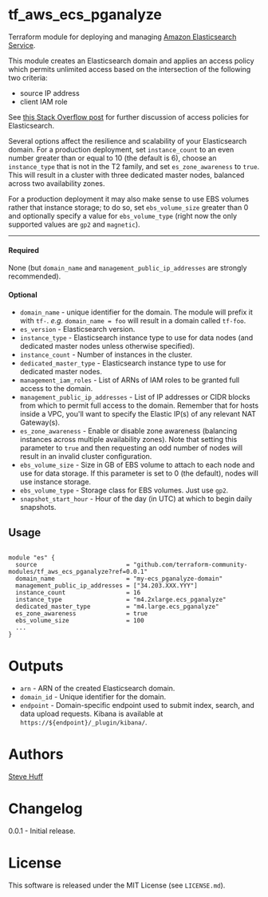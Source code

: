 tf_aws_ecs_pganalyze
===========

Terraform module for deploying and managing [Amazon Elasticsearch Service](https://aws.amazon.com/documentation/ecs_pganalyze-service/).

This module creates an Elasticsearch domain and applies an access policy which permits unlimited access based on the intersection of the following two criteria:

* source IP address
* client IAM role

See [this Stack Overflow post](http://stackoverflow.com/questions/32978026/proper-access-policy-for-amazon-elastic-search-cluster) for further discussion of access policies for Elasticsearch.

Several options affect the resilience and scalability of your Elasticsearch domain.  For a production deployment, set `instance_count` to an even number greater than or equal to 10 (the default is 6), choose an `instance_type` that is not in the T2 family, and set `es_zone_awareness` to `true`.  This will result in a cluster with three dedicated master nodes, balanced across two availability zones.

For a production deployment it may also make sense to use EBS volumes rather that instance storage; to do so, set `ebs_volume_size` greater than 0 and optionally specify a value for `ebs_volume_type` (right now the only supported values are `gp2` and `magnetic`).

----------------------
#### Required
None (but `domain_name` and `management_public_ip_addresses` are strongly recommended).

#### Optional
- `domain_name` - unique identifier for the domain.  The module will prefix it with `tf-`. _e.g._ `domain_name = foo` will result in a domain called `tf-foo`.
- `es_version` - Elasticsearch version.
- `instance_type` - Elasticsearch instance type to use for data nodes (and dedicated master nodes unless otherwise specified).
- `instance_count` - Number of instances in the cluster.
- `dedicated_master_type` - Elasticsearch instance type to use for dedicated master nodes.
- `management_iam_roles` - List of ARNs of IAM roles to be granted full access to the domain.
- `management_public_ip_addresses` - List of IP addresses or CIDR blocks from which to permit full access to the domain.  Remember that for hosts inside a VPC, you'll want to specify the Elastic IP(s) of any relevant NAT Gateway(s).
- `es_zone_awareness` - Enable or disable zone awareness (balancing instances across multiple availability zones).  Note that setting this parameter to `true` and then requesting an odd number of nodes will result in an invalid cluster configuration.
- `ebs_volume_size` - Size in GB of EBS volume to attach to each node and use for data storage.  If this parameter is set to 0 (the default), nodes will use instance storage.
- `ebs_volume_type` - Storage class for EBS volumes.  Just use `gp2`.
- `snapshot_start_hour` - Hour of the day (in UTC) at which to begin daily snapshots.

Usage
-----

```hcl

module "es" {
  source                         = "github.com/terraform-community-modules/tf_aws_ecs_pganalyze?ref=0.0.1"
  domain_name                    = "my-ecs_pganalyze-domain"
  management_public_ip_addresses = ["34.203.XXX.YYY"]
  instance_count                 = 16
  instance_type                  = "m4.2xlarge.ecs_pganalyze"
  dedicated_master_type          = "m4.large.ecs_pganalyze"
  es_zone_awareness              = true
  ebs_volume_size                = 100
  ...
}

```

Outputs
=======
- `arn` - ARN of the created Elasticsearch domain.
- `domain_id` - Unique identifier for the domain.
- `endpoint` - Domain-specific endpoint used to submit index, search, and data upload requests.  Kibana is available at `https://${endpoint}/_plugin/kibana/`.

Authors
=======

[Steve Huff](https://github.com/hakamadare)

Changelog
=========

0.0.1 - Initial release.

License
=======

This software is released under the MIT License (see `LICENSE.md`).
